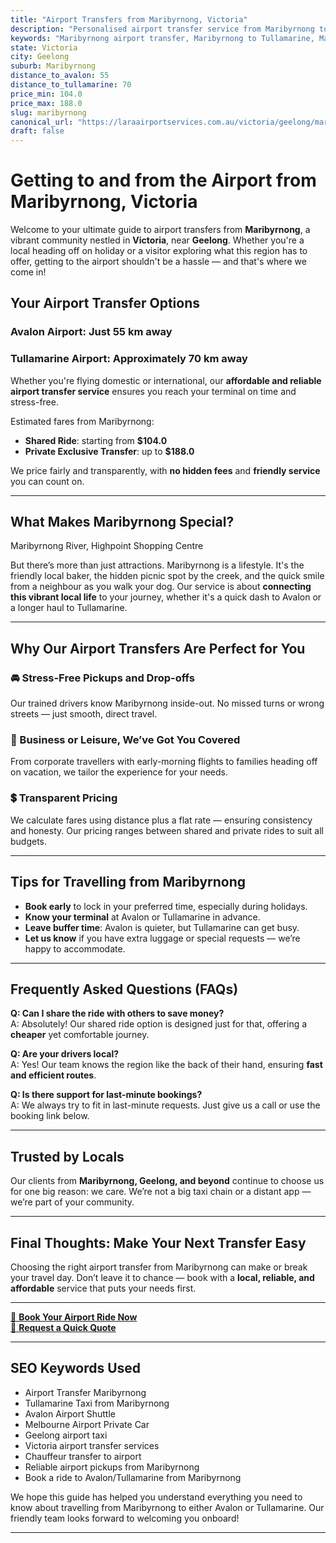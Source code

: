 ```yaml
---
title: "Airport Transfers from Maribyrnong, Victoria"
description: "Personalised airport transfer service from Maribyrnong to Avalon and Tullamarine airports. Enjoy a smooth, affordable ride with us!"
keywords: "Maribyrnong airport transfer, Maribyrnong to Tullamarine, Maribyrnong to Avalon, airport taxi Maribyrnong, private airport transfer Maribyrnong, shared ride Maribyrnong, Maribyrnong transfers, airport shuttle Maribyrnong, book Maribyrnong airport taxi, affordable Maribyrnong airport transfer, Maribyrnong airport transfer service, airport transfer Geelong, airport transfer Melbourne, Melbourne airport taxi, airport transfers Victoria, Tullamarine airport shuttle, Avalon airport transfers, Melbourne private transfer, airport transport services Melbourne"
state: Victoria
city: Geelong
suburb: Maribyrnong
distance_to_avalon: 55
distance_to_tullamarine: 70
price_min: 104.0
price_max: 188.0
slug: maribyrnong
canonical_url: "https://laraairportservices.com.au/victoria/geelong/maribyrnong/"
draft: false
---
```


# Getting to and from the Airport from Maribyrnong, Victoria

Welcome to your ultimate guide to airport transfers from **Maribyrnong**, a vibrant community nestled in **Victoria**, near **Geelong**. Whether you're a local heading off on holiday or a visitor exploring what this region has to offer, getting to the airport shouldn't be a hassle — and that's where we come in!

## Your Airport Transfer Options

### Avalon Airport: Just 55 km away  
### Tullamarine Airport: Approximately 70 km away

Whether you're flying domestic or international, our **affordable and reliable airport transfer service** ensures you reach your terminal on time and stress-free.

Estimated fares from Maribyrnong:
- **Shared Ride**: starting from **$104.0**
- **Private Exclusive Transfer**: up to **$188.0**

We price fairly and transparently, with **no hidden fees** and **friendly service** you can count on.

---

## What Makes Maribyrnong Special?

Maribyrnong River, Highpoint Shopping Centre

But there’s more than just attractions. Maribyrnong is a lifestyle. It's the friendly local baker, the hidden picnic spot by the creek, and the quick smile from a neighbour as you walk your dog. Our service is about **connecting this vibrant local life** to your journey, whether it's a quick dash to Avalon or a longer haul to Tullamarine.

---

## Why Our Airport Transfers Are Perfect for You

### 🚘 Stress-Free Pickups and Drop-offs
Our trained drivers know Maribyrnong inside-out. No missed turns or wrong streets — just smooth, direct travel.

### 💼 Business or Leisure, We’ve Got You Covered
From corporate travellers with early-morning flights to families heading off on vacation, we tailor the experience for your needs.

### 💲 Transparent Pricing
We calculate fares using distance plus a flat rate — ensuring consistency and honesty. Our pricing ranges between shared and private rides to suit all budgets.

---

## Tips for Travelling from Maribyrnong

- **Book early** to lock in your preferred time, especially during holidays.
- **Know your terminal** at Avalon or Tullamarine in advance.
- **Leave buffer time**: Avalon is quieter, but Tullamarine can get busy.
- **Let us know** if you have extra luggage or special requests — we’re happy to accommodate.

---

## Frequently Asked Questions (FAQs)

**Q: Can I share the ride with others to save money?**  
A: Absolutely! Our shared ride option is designed just for that, offering a **cheaper** yet comfortable journey.

**Q: Are your drivers local?**  
A: Yes! Our team knows the region like the back of their hand, ensuring **fast and efficient routes**.

**Q: Is there support for last-minute bookings?**  
A: We always try to fit in last-minute requests. Just give us a call or use the booking link below.

---

## Trusted by Locals

Our clients from **Maribyrnong, Geelong, and beyond** continue to choose us for one big reason: we care. We’re not a big taxi chain or a distant app — we’re part of your community.

---

## Final Thoughts: Make Your Next Transfer Easy

Choosing the right airport transfer from Maribyrnong can make or break your travel day. Don’t leave it to chance — book with a **local, reliable, and affordable** service that puts your needs first.

---

[📅 **Book Your Airport Ride Now**](https://laraairportservices.square.site/s/appointments)  
[📧 **Request a Quick Quote**](https://laraairportservices.square.site/contact-us)

---

## SEO Keywords Used
- Airport Transfer Maribyrnong
- Tullamarine Taxi from Maribyrnong
- Avalon Airport Shuttle
- Melbourne Airport Private Car
- Geelong airport taxi
- Victoria airport transfer services
- Chauffeur transfer to airport
- Reliable airport pickups from Maribyrnong
- Book a ride to Avalon/Tullamarine from Maribyrnong

We hope this guide has helped you understand everything you need to know about travelling from Maribyrnong to either Avalon or Tullamarine. Our friendly team looks forward to welcoming you onboard!

---
